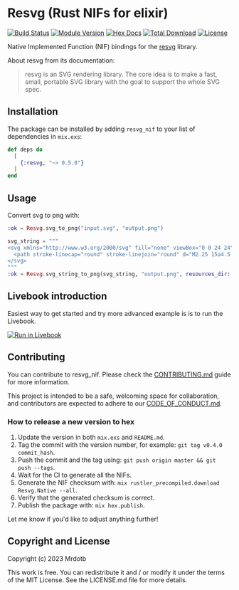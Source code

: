 # Resvg (Rust NIFs for elixir)

[![Build Status](https://github.com/mrdotb/resvg_nif/workflows/Tests/badge.svg)](https://github.com/mrdotb/resvg_nif/workflows/Tests/badge.svg)
[![Module Version](https://img.shields.io/hexpm/v/resvg.svg)](https://hex.pm/packages/resvg)
[![Hex Docs](https://img.shields.io/badge/hex-docs-lightgreen.svg)](https://hexdocs.pm/resvg)
[![Total Download](https://img.shields.io/hexpm/dt/resvg.svg)](https://hex.pm/packages/resvg)
[![License](https://img.shields.io/hexpm/l/resvg.svg)](https://github.com/mrdotb/resvg_nif/blob/master/LICENSE.md)

Native Implemented Function (NIF) bindings for the [resvg](https://github.com/RazrFalcon/resvg) library.

About resvg from its documentation:
> resvg is an SVG rendering library. The core idea is to make a fast, small, portable SVG library with the goal to support the whole SVG spec.

## Installation

The package can be installed
by adding `resvg_nif` to your list of dependencies in `mix.exs`:

```elixir
def deps do
  [
    {:resvg, "~> 0.5.0"}
  ]
end
```

## Usage

Convert svg to png with:

```elixir
:ok = Resvg.svg_to_png("input.svg", "output.png")

svg_string = """
<svg xmlns="http://www.w3.org/2000/svg" fill="none" viewBox="0 0 24 24" stroke-width="1.5" stroke="currentColor">
  <path stroke-linecap="round" stroke-linejoin="round" d="M2.25 15a4.5 4.5 0 004.5 4.5H18a3.75 3.75 0 001.332-7.257 3 3 0 00-3.758-3.848 5.25 5.25 0 00-10.233 2.33A4.502 4.502 0 002.25 15z" />
</svg>
"""
:ok = Resvg.svg_string_to_png(svg_string, "output.png", resources_dir: "/tmp")
```

## Livebook introduction

Easiest way to get started and try more advanced example is is to run the Livebook.

[![Run in Livebook](https://livebook.dev/badge/v1/blue.svg)](https://livebook.dev/run?url=https%3A%2F%2Fgithub.com%2Fmrdotb%2Fresvg_nif%2Fblob%2Fmaster%2Flivebooks%2Fexample.livemd)

## Contributing

You can contribute to resvg_nif. Please check the [CONTRIBUTING.md](CONTRIBUTING.md) guide for more information.

This project is intended to be a safe, welcoming space for collaboration, and contributors are expected to adhere to our [CODE_OF_CONDUCT.md](/CODE_OF_CONDUCT.md).

### How to release a new version to hex

1. Update the version in both `mix.exs` and `README.md`.
2. Tag the commit with the version number, for example: `git tag v0.4.0 commit_hash`.
3. Push the commit and the tag using: `git push origin master && git push --tags`.
4. Wait for the CI to generate all the NIFs.
5. Generate the NIF checksum with: `mix rustler_precompiled.download Resvg.Native --all`.
6. Verify that the generated checksum is correct.
7. Publish the package with: `mix hex.publish`.

Let me know if you'd like to adjust anything further!
## Copyright and License

Copyright (c) 2023 Mrdotb

This work is free. You can redistribute it and / or modify it under the terms of the MIT License. See the LICENSE.md file for more details.

